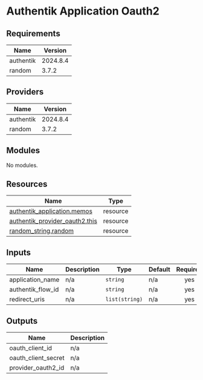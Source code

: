 # Authentik Application Oauth2

<!-- BEGIN_TF_DOCS -->
## Requirements

| Name | Version |
|------|---------|
| authentik | 2024.8.4 |
| random | 3.7.2 |

## Providers

| Name | Version |
|------|---------|
| authentik | 2024.8.4 |
| random | 3.7.2 |

## Modules

No modules.

## Resources

| Name | Type |
|------|------|
| [authentik_application.memos](https://registry.terraform.io/providers/goauthentik/authentik/2024.8.4/docs/resources/application) | resource |
| [authentik_provider_oauth2.this](https://registry.terraform.io/providers/goauthentik/authentik/2024.8.4/docs/resources/provider_oauth2) | resource |
| [random_string.random](https://registry.terraform.io/providers/hashicorp/random/3.7.2/docs/resources/string) | resource |

## Inputs

| Name | Description | Type | Default | Required |
|------|-------------|------|---------|:--------:|
| application\_name | n/a | `string` | n/a | yes |
| authentik\_flow\_id | n/a | `string` | n/a | yes |
| redirect\_uris | n/a | `list(string)` | n/a | yes |

## Outputs

| Name | Description |
|------|-------------|
| oauth\_client\_id | n/a |
| oauth\_client\_secret | n/a |
| provider\_oauth2\_id | n/a |
<!-- END_TF_DOCS -->
